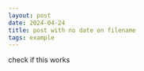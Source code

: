 ```yaml
---
layout: post
date: 2024-04-24
title: post with no date on filename
tags: example
---
```


check if this works